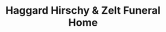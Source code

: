 ---
title: "Haggard Hirschy & Zelt Funeral Home"
url: /decatur/haggard-hirschy-and-zelt-funeral-home/
shop: funeral directors
---